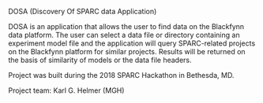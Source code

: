 DOSA (Discovery Of SPARC data Application)

DOSA is an application that allows the user to find data on the
Blackfynn data platform.  The user can select a data file or 
directory containing an experiment model file and the application
will query SPARC-related projects on the Blackfynn platform for
similar projects.  Results will be returned on the basis of 
similarity of models or the data file headers.

Project was built during the 2018 SPARC Hackathon in Bethesda, MD.

Project team:
Karl G. Helmer (MGH)

